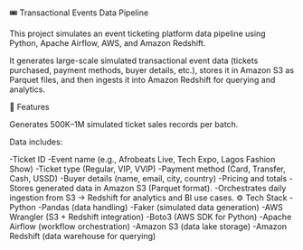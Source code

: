 🎟️ 
Transactional Events Data Pipeline

This project simulates an event ticketing platform data pipeline using Python, Apache Airflow, AWS, and Amazon Redshift.

It generates large-scale simulated transactional event data (tickets purchased, payment methods, buyer details, etc.), stores it in Amazon S3 as Parquet files, and then ingests it into Amazon Redshift for querying and analytics.

📌 Features

Generates 500K–1M simulated ticket sales records per batch.

Data includes:

-Ticket ID
-Event name (e.g., Afrobeats Live, Tech Expo, Lagos Fashion Show)
-Ticket type (Regular, VIP, VVIP)
-Payment method (Card, Transfer, Cash, USSD)
-Buyer details (name, email, city, country)
-Pricing and totals
-Stores generated data in Amazon S3 (Parquet format).
-Orchestrates daily ingestion from S3 → Redshift for analytics and BI use cases.
⚙️ Tech Stack
 -Python
 -Pandas (data handling)
 -Faker (simulated data generation)
 -AWS Wrangler (S3 + Redshift integration)
 -Boto3 (AWS SDK for Python)
 -Apache Airflow (workflow orchestration)
 -Amazon S3 (data lake storage)
 -Amazon Redshift (data warehouse for querying)
